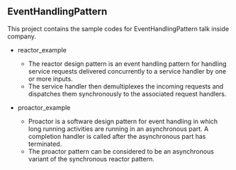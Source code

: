 ## EventHandlingPattern

This project contains the sample codes for EventHandlingPattern talk inside company.

* reactor_example
	* The reactor design pattern is an event handling pattern for handling service requests delivered concurrently to a service handler by one or more inputs. 
	* The service handler then demultiplexes the incoming requests and dispatches them synchronously to the associated request handlers.

* proactor_example
	* Proactor is a software design pattern for event handling in which long running activities are running in an asynchronous part. A completion handler is called after the asynchronous part has terminated.
	* The proactor pattern can be considered to be an asynchronous variant of the synchronous reactor pattern.

